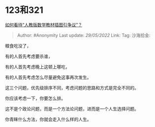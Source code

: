 # 123和321
[如何看待“人教版数学教材插图引争议”？](https://www.zhihu.com/question/534619409/answer/2505651300)

> Author: #Anonymity
> Last update: *29/05/2022*
> Link:
> Tag:
> 沙海拾金:

粮食吃没了，

有的人首先考虑要杀谁，

有的人首先考虑晚上这顿上哪吃，

有的人首先考虑怎么尽量避免这事再次发生。

这三个问题，优先级排序不同，考虑问题的思路和方式是完全不同的。

你应该考虑一下，你要怎么排。

这不是个政论问题，而是一个方法论问题，进而是一个人生选择问题。

你青睐什么方法，你就会走入什么样的人生。
